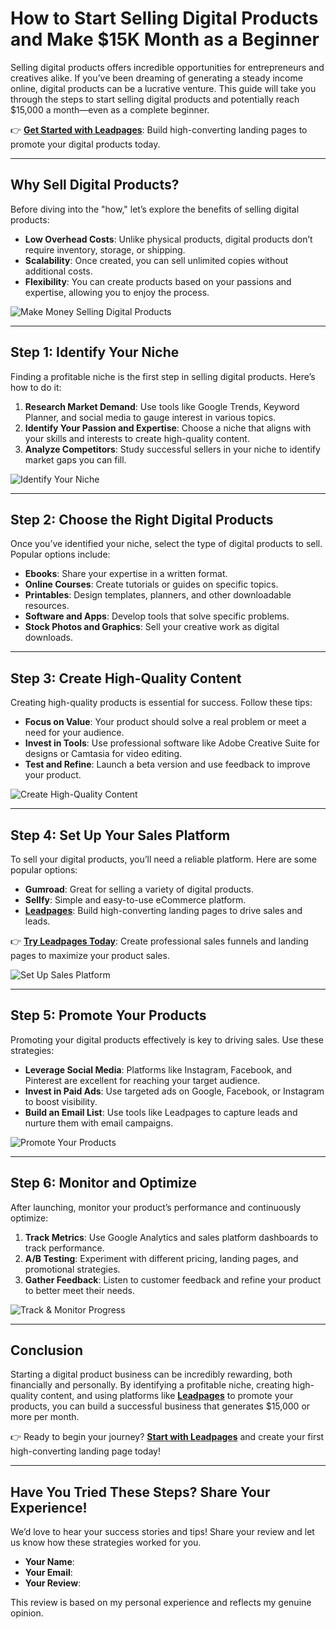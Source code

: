 # **How to Start Selling Digital Products and Make $15K Month as a Beginner**

Selling digital products offers incredible opportunities for entrepreneurs and creatives alike. If you’ve been dreaming of generating a steady income online, digital products can be a lucrative venture. This guide will take you through the steps to start selling digital products and potentially reach $15,000 a month—even as a complete beginner.

👉 **[Get Started with Leadpages](https://bit.ly/LEadPages)**: Build high-converting landing pages to promote your digital products today.

---

## **Why Sell Digital Products?**

Before diving into the "how," let’s explore the benefits of selling digital products:

- **Low Overhead Costs**: Unlike physical products, digital products don’t require inventory, storage, or shipping.
- **Scalability**: Once created, you can sell unlimited copies without additional costs.
- **Flexibility**: You can create products based on your passions and expertise, allowing you to enjoy the process.

![Make Money Selling Digital Products](https://vinepeaks.com/wp-content/uploads/2024/06/DIGITAL-PRODUCTS-1024x695.jpg)

---

## **Step 1: Identify Your Niche**

Finding a profitable niche is the first step in selling digital products. Here’s how to do it:

1. **Research Market Demand**: Use tools like Google Trends, Keyword Planner, and social media to gauge interest in various topics.
2. **Identify Your Passion and Expertise**: Choose a niche that aligns with your skills and interests to create high-quality content.
3. **Analyze Competitors**: Study successful sellers in your niche to identify market gaps you can fill.

![Identify Your Niche](https://vinepeaks.com/wp-content/uploads/2024/06/NICHE-1024x683.jpg)

---

## **Step 2: Choose the Right Digital Products**

Once you’ve identified your niche, select the type of digital products to sell. Popular options include:

- **Ebooks**: Share your expertise in a written format.
- **Online Courses**: Create tutorials or guides on specific topics.
- **Printables**: Design templates, planners, and other downloadable resources.
- **Software and Apps**: Develop tools that solve specific problems.
- **Stock Photos and Graphics**: Sell your creative work as digital downloads.

---

## **Step 3: Create High-Quality Content**

Creating high-quality products is essential for success. Follow these tips:

- **Focus on Value**: Your product should solve a real problem or meet a need for your audience.
- **Invest in Tools**: Use professional software like Adobe Creative Suite for designs or Camtasia for video editing.
- **Test and Refine**: Launch a beta version and use feedback to improve your product.

![Create High-Quality Content](https://vinepeaks.com/wp-content/uploads/2024/06/QUALITY-CONTENT-1024x682.jpg)

---

## **Step 4: Set Up Your Sales Platform**

To sell your digital products, you’ll need a reliable platform. Here are some popular options:

- **Gumroad**: Great for selling a variety of digital products.
- **Sellfy**: Simple and easy-to-use eCommerce platform.
- **[Leadpages](https://bit.ly/LEadPages)**: Build high-converting landing pages to drive sales and leads.

👉 **[Try Leadpages Today](https://bit.ly/LEadPages)**: Create professional sales funnels and landing pages to maximize your product sales.

![Set Up Sales Platform](https://vinepeaks.com/wp-content/uploads/2024/06/SALES-PLATFORM-1024x682.jpg)

---

## **Step 5: Promote Your Products**

Promoting your digital products effectively is key to driving sales. Use these strategies:

- **Leverage Social Media**: Platforms like Instagram, Facebook, and Pinterest are excellent for reaching your target audience.
- **Invest in Paid Ads**: Use targeted ads on Google, Facebook, or Instagram to boost visibility.
- **Build an Email List**: Use tools like Leadpages to capture leads and nurture them with email campaigns.

![Promote Your Products](https://vinepeaks.com/wp-content/uploads/2024/05/SOCIAL-MEDIA-1024x642.jpg)

---

## **Step 6: Monitor and Optimize**

After launching, monitor your product’s performance and continuously optimize:

1. **Track Metrics**: Use Google Analytics and sales platform dashboards to track performance.
2. **A/B Testing**: Experiment with different pricing, landing pages, and promotional strategies.
3. **Gather Feedback**: Listen to customer feedback and refine your product to better meet their needs.

![Track & Monitor Progress](https://vinepeaks.com/wp-content/uploads/2024/06/TRACK-AND-MONITOR-PROGRESS-1024x678.jpg)

---

## **Conclusion**

Starting a digital product business can be incredibly rewarding, both financially and personally. By identifying a profitable niche, creating high-quality content, and using platforms like **[Leadpages](https://bit.ly/LEadPages)** to promote your products, you can build a successful business that generates $15,000 or more per month.

👉 Ready to begin your journey? **[Start with Leadpages](https://bit.ly/LEadPages)** and create your first high-converting landing page today!

---

## **Have You Tried These Steps? Share Your Experience!**

We’d love to hear your success stories and tips! Share your review and let us know how these strategies worked for you.

- **Your Name**:  
- **Your Email**:  
- **Your Review**:  

This review is based on my personal experience and reflects my genuine opinion.
